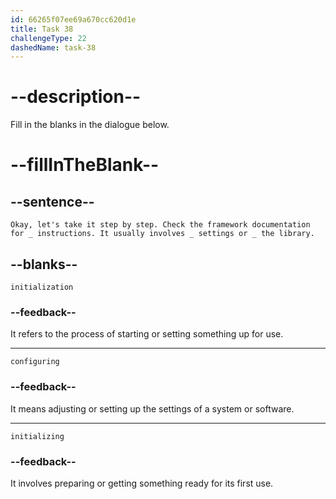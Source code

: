 ```yaml
---
id: 66265f07ee69a670cc620d1e
title: Task 38
challengeType: 22
dashedName: task-38
---
```


<!--
AUDIO REFERENCE:
Brian: Okay, let's take it step by step. Check the framework documentation for initialization instructions. It usually involves configuring settings or initializing the library.
-->

# --description--

Fill in the blanks in the dialogue below.

# --fillInTheBlank--

## --sentence--

`Okay, let's take it step by step. Check the framework documentation for _ instructions. It usually involves _ settings or _ the library.`

## --blanks--

`initialization`

### --feedback--

It refers to the process of starting or setting something up for use.

---

`configuring`

### --feedback--

It means adjusting or setting up the settings of a system or software.

---

`initializing`

### --feedback--

It involves preparing or getting something ready for its first use.
